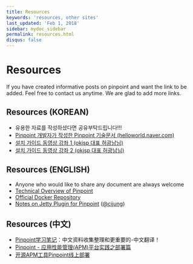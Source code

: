 ```yaml
---
title: Resources
keywords: 'resources, other sites'
last_updated: 'Feb 1, 2018'
sidebar: mydoc_sidebar
permalink: resources.html
disqus: false
---
```


# Resources

If you have created informative posts on pinpoint and want the link to be added. Feel free to contact us anytime. We are glad to add more links.

## Resources \(KOREAN\)

* 유용한 자료를 작성하셨다면 공유부탁드립니다!!!
* [Pinpoint 개발자가 작성한 Pinpoint 기술문서 \(helloworld.naver.com\)](http://helloworld.naver.com/helloworld/1194202)
* [설치 가이드 동영상 강좌 1 \(okjsp 대표 허광남님\)](https://www.youtube.com/watch?v=hrvKaEaDEGs)
* [설치 가이드 동영상 강좌 2 \(okjsp 대표 허광남님\)](https://www.youtube.com/watch?v=fliKPGHGXK4)

## Resources \(ENGLISH\)

* Anyone who would like to share any document are always welcome
* [Technical Overview of Pinpoint](https://github.com/pinpoint-apm/pinpoint/wiki/Technical-Overview-Of-Pinpoint)
* [Official Docker Repository](https://github.com/pinpoint-apm/pinpoint-docker)
* [Notes on Jetty Plugin for Pinpoint](https://github.com/cijung/Docs/blob/master/JettyPluginNotes.md) \([@cijung](https://github.com/cijung)\)

## Resources \(中文\)

* [Pinpoint学习笔记](http://skyao.gitbooks.io/leaning-pinpoint/)：中文资料收集整理和更重要的-中文翻译！
* [Pinpoint - 应用性能管理\(APM\)平台实践之部署篇](https://sconts.com/11)
* [开源APM工具Pinpoint线上部署](https://www.iqarr.com/2018/02/04/java/pinpoint/pinpoint-deploy/)

